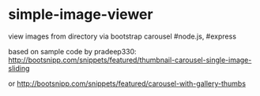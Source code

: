 # simple-image-viewer
view images from directory via bootstrap carousel #node.js, #express

based on sample code by pradeep330:
http://bootsnipp.com/snippets/featured/thumbnail-carousel-single-image-sliding

or
http://bootsnipp.com/snippets/featured/carousel-with-gallery-thumbs
